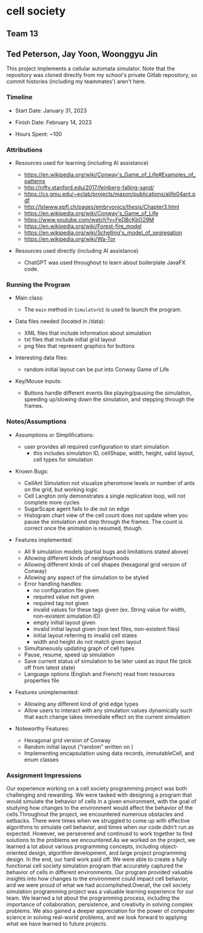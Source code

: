 # cell society

## Team 13

## Ted Peterson, Jay Yoon, Woonggyu Jin

This project implements a cellular automata simulator.
Note that the repository was cloned directly from my school's private Gitlab repository, so commit histories (including my teammates') aren't here.


### Timeline

* Start Date: January 31, 2023

* Finish Date: February 14, 2023

* Hours Spent: ~100

### Attributions

* Resources used for learning (including AI assistance)
  * https://en.wikipedia.org/wiki/Conway's_Game_of_Life#Examples_of_patterns
  * http://nifty.stanford.edu/2017/feinberg-falling-sand/
  * https://cs.gmu.edu/~eclab/projects/mason/publications/alife04ant.pdf
  * http://lslwww.epfl.ch/pages/embryonics/thesis/Chapter3.html 
  * https://en.wikipedia.org/wiki/Conway's_Game_of_Life
  * https://www.youtube.com/watch?v=FeDBcKbO29M
  * https://en.wikipedia.org/wiki/Forest-fire_model
  * https://en.wikipedia.org/wiki/Schelling's_model_of_segregation
  * https://en.wikipedia.org/wiki/Wa-Tor

* Resources used directly (including AI assistance)
  * ChatGPT was used throughout to learn about boilerplate JavaFX code.

### Running the Program

* Main class:
    * The `main` method in `SimulatorUI` is used to launch the program.

* Data files needed (located in /data):
    * XML files that include information about simulation
    * txt files that include initial grid layout
    * png files that represent graphics for buttons

* Interesting data files:
  * random initial layout can be put into Conway Game of Life

* Key/Mouse inputs:
    * Buttons handle different events like playing/pausing the simulation, speeding up/slowing down
      the simulation, and stepping through the frames.

### Notes/Assumptions

* Assumptions or Simplifications:
  * user provides all required configuration to start simulation
    * this includes simulation ID, cellShape, width, height, valid layout, cell types for simulation

* Known Bugs:
    * CellAnt Simulation not visualize pheromone levels or number of ants on the grid, but working
      logic
    * Cell Langton only demonstrates a single replication loop, will not complete more cycles 
    * SugarScape agent fails to die out on edge
    * Histogram chart view of the cell count does not update when you pause the simulation and step
      through the frames. The count is correct once the animation is resumed, though.


* Features implemented:
    * All 9 simulation models (partial bugs and limitations stated above)
    * Allowing different kinds of neighborhoods
    * Allowing different kinds of cell shapes (hexagonal grid version of Conway)
    * Allowing any aspect of the simulation to be styled
    * Error handling handles:
      * no configuration file given 
      * required value not given 
      * required tag not given 
      * invalid values for these tags given (ex. String value for width, non-existent simulation ID)
      * empty initial layout given 
      * invalid initial layout given (non text files, non-existent files)
      * initial layout referring to invalid cell states 
      * width and height do not match given layout
    * Simultaneously updating graph of cell types
    * Pause, resume, speed up simulation
    * Save current status of simulation to be later used as input file (pick off from latest state)
    * Language options (English and French) read from resources properties file


* Features unimplemented:
    * Allowing any different kind of grid edge types
    * Allow users to interact with any simulation values dynamically such that each change takes
      immediate effect on the current simulation

* Noteworthy Features:
    * Hexagonal grid version of Conway
    * Random initial layout (“random” written on <layout>)
    * Implementing encapsulation using data records, immutableCell, and enum classes

### Assignment Impressions

Our experience working on a cell society programming project was both challenging and rewarding. We
were tasked with designing a program that would simulate the behavior of cells in a given
environment, with the goal of studying how changes to the environment would affect the behavior of
the cells.Throughout the project, we encountered numerous obstacles and setbacks. There were times
when we struggled to come up with effective algorithms to simulate cell behavior, and times when our
code didn't run as expected. However, we persevered and continued to work together to find solutions
to the problems we encountered.As we worked on the project, we learned a lot about various
programming concepts, including object-oriented design, algorithm development, and large project
programming design. In the end, our hard work paid off. We were able to create a fully functional
cell society simulation program that accurately captured the behavior of cells in different
environments. Our program provided valuable insights into how changes to the environment could
impact cell behavior, and we were proud of what we had accomplished.Overall, the cell society
simulation programming project was a valuable learning experience for our team. We learned a lot
about the programming process, including the importance of collaboration, persistence, and
creativity in solving complex problems. We also gained a deeper appreciation for the power of
computer science in solving real-world problems, and we look forward to applying what we have
learned to future projects.


